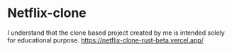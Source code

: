 # Netflix-clone
I understand that the clone based project created by me is intended solely for educational purpose.
https://netflix-clone-rust-beta.vercel.app/
